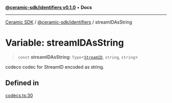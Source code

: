 [**@ceramic-sdk/identifiers v0.1.0**](../README.md) • **Docs**

***

[Ceramic SDK](../../../README.md) / [@ceramic-sdk/identifiers](../README.md) / streamIDAsString

# Variable: streamIDAsString

> `const` **streamIDAsString**: `Type`\<[`StreamID`](../classes/StreamID.md), `string`, `string`\>

codeco codec for StreamID encoded as string.

## Defined in

[codecs.ts:30](https://github.com/ceramicstudio/ceramic-sdk/blob/a220cbca7950f690af7f3d03a0023681bb9f5426/packages/identifiers/src/codecs.ts#L30)
